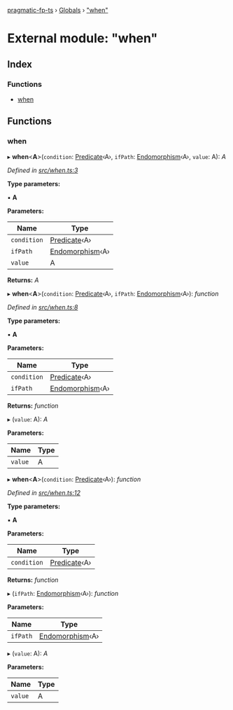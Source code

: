 [pragmatic-fp-ts](../README.md) › [Globals](../globals.md) › ["when"](_when_.md)

# External module: "when"

## Index

### Functions

* [when](_when_.md#when)

## Functions

###  when

▸ **when**<**A**>(`condition`: [Predicate](_types_.md#predicate)‹A›, `ifPath`: [Endomorphism](_types_.md#endomorphism)‹A›, `value`: A): *A*

*Defined in [src/when.ts:3](https://github.com/hermann-p/pragmatic-fp-ts/blob/0abe0d4/src/when.ts#L3)*

**Type parameters:**

▪ **A**

**Parameters:**

Name | Type |
------ | ------ |
`condition` | [Predicate](_types_.md#predicate)‹A› |
`ifPath` | [Endomorphism](_types_.md#endomorphism)‹A› |
`value` | A |

**Returns:** *A*

▸ **when**<**A**>(`condition`: [Predicate](_types_.md#predicate)‹A›, `ifPath`: [Endomorphism](_types_.md#endomorphism)‹A›): *function*

*Defined in [src/when.ts:8](https://github.com/hermann-p/pragmatic-fp-ts/blob/0abe0d4/src/when.ts#L8)*

**Type parameters:**

▪ **A**

**Parameters:**

Name | Type |
------ | ------ |
`condition` | [Predicate](_types_.md#predicate)‹A› |
`ifPath` | [Endomorphism](_types_.md#endomorphism)‹A› |

**Returns:** *function*

▸ (`value`: A): *A*

**Parameters:**

Name | Type |
------ | ------ |
`value` | A |

▸ **when**<**A**>(`condition`: [Predicate](_types_.md#predicate)‹A›): *function*

*Defined in [src/when.ts:12](https://github.com/hermann-p/pragmatic-fp-ts/blob/0abe0d4/src/when.ts#L12)*

**Type parameters:**

▪ **A**

**Parameters:**

Name | Type |
------ | ------ |
`condition` | [Predicate](_types_.md#predicate)‹A› |

**Returns:** *function*

▸ (`ifPath`: [Endomorphism](_types_.md#endomorphism)‹A›): *function*

**Parameters:**

Name | Type |
------ | ------ |
`ifPath` | [Endomorphism](_types_.md#endomorphism)‹A› |

▸ (`value`: A): *A*

**Parameters:**

Name | Type |
------ | ------ |
`value` | A |
